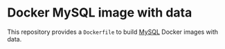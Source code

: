 # Docker MySQL image with data

This repository provides a `Dockerfile` to build [MySQL](https://hub.docker.com/_/mysql)
Docker images with data.
